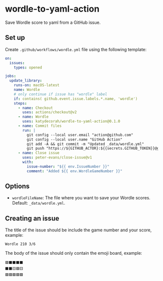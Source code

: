# wordle-to-yaml-action

Save Wordle score to yaml from a GitHub issue.

## Set up

Create `.github/workflows/wordle.yml` file using the following template:

<!-- START GENERATED SETUP -->

```yml
on:
  issues:
    types: opened

jobs:
  update_library:
    runs-on: macOS-latest
    name: Wordle
    # only continue if issue has "wordle" label
    if: contains( github.event.issue.labels.*.name, 'wordle')
    steps:
      - name: Checkout
        uses: actions/checkout@v2
      - name: Wordle
        uses: katydecorah/wordle-to-yaml-action@0.1.0
      - name: Commit files
        run: |
          git config --local user.email "action@github.com"
          git config --local user.name "GitHub Action"
          git add -A && git commit -m "Updated _data/wordle.yml"
          git push "https://${GITHUB_ACTOR}:${{secrets.GITHUB_TOKEN}}@github.com/${GITHUB_REPOSITORY}.git" HEAD:${GITHUB_REF}
      - name: Close issue
        uses: peter-evans/close-issue@v1
        with:
          issue-number: "${{ env.IssueNumber }}"
          comment: "Added ${{ env.WordleGameNumber }}"
```

<!-- END GENERATED SETUP -->

## Options

<!-- START GENERATED OPTIONS -->

- `wordleFileName`: The file where you want to save your Wordle scores. Default: `_data/wordle.yml`.

<!-- END GENERATED OPTIONS -->

## Creating an issue

The title of the issue should be include the game number and your score, example:

```
Wordle 210 3/6
```

The body of the issue should only contain the emoji board, example:

```
🟩⬛⬛⬛⬛
⬛⬛🟨🟩🟨
🟩🟩🟩🟩🟩
```
